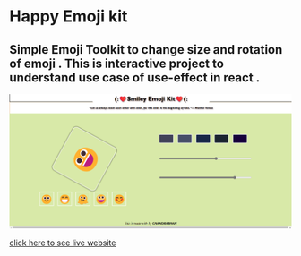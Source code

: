
# Happy Emoji kit

## Simple Emoji Toolkit to change size and rotation of emoji . This is interactive project to understand use case of use-effect in react .

![live previev](./scrrenshot/livepreviev.png)

[click here to see live website ](https://happy-emoji-kit.netlify.app/)